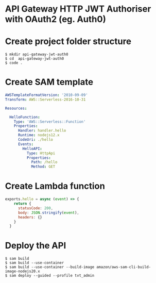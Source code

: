 # API Gateway HTTP JWT Authoriser with OAuth2 (eg. Auth0)

# Create project folder structure

```
$ mkdir api-gateway-jwt-auth0
$ cd  api-gateway-jwt-auth0
$ code .
```

# Create SAM template 

```yaml
AWSTemplateFormatVersion: '2010-09-09'
Transform: AWS::Serverless-2016-10-31

Resources:

  HelloFunction:
    Type: 'AWS::Serverless::Function'
    Properties:
      Handler: handler.hello
      Runtime: nodejs12.x
      CodeUri: ./hello
      Events:
        HelloAPI:
          Type: HttpApi
          Properties:
            Path: /hello
            Method: GET
```

# Create Lambda function

```js
exports.hello = async (event) => {
    return {
      statusCode: 200,
      body: JSON.stringify(event),
      headers: {}
    }
  }
```

# Deploy the API

```
$ sam build
$ sam build --use-container
$ sam build --use-container --build-image amazon/aws-sam-cli-build-image-nodejs20.x
$ sam deploy --guided --profile tvt_admin
```
